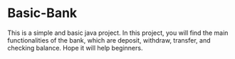 # Basic-Bank
This is a simple and basic java project. In this project, you will find the main functionalities of the bank, which are deposit, withdraw, transfer, and checking balance. Hope it will help beginners.
